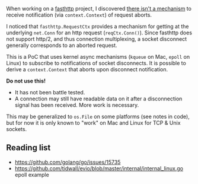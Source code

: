When working on a [fasthttp](https://github.com/valyala/fasthttp) project, I discovered
[there isn't a mechanism](https://github.com/valyala/fasthttp/issues/965) to receive notification (via
`context.Context`) of request aborts.

I noticed that `fasthttp.RequestCtx` provides a mechanism for getting at the underlying `net.Conn` for an
http request (`reqCtx.Conn()`). Since fasthttp does not support http/2, and thus connection multiplexing,
a socket disconnect generally corresponds to an aborted request.

This is a PoC that uses kernel async mechanisms (`kqueue` on Mac, `epoll` on Linux) to subscribe to 
notifications of socket disconnects. It is possible to derive a `context.Context` that aborts upon
disconnect notification.

**Do not use this!**
 - It has not been battle tested.
 - A connection may still have readable data on it after a disconnection signal has been received.
 More work is necessary.

This may be generalized to `os.File` on some platforms (see notes in code), but for now it is only known
to "work" on Mac and Linux for TCP & Unix sockets.

## Reading list

- https://github.com/golang/go/issues/15735
- https://github.com/tidwall/evio/blob/master/internal/internal_linux.go epoll example